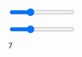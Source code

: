 <span><input type='range' value='60' max='200'></span>

<span><input type='range' value='60' max=200></span>

7
